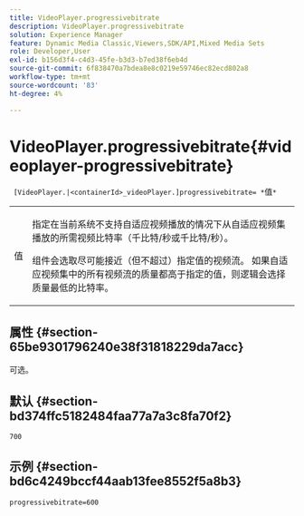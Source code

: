 ```yaml
---
title: VideoPlayer.progressivebitrate
description: VideoPlayer.progressivebitrate
solution: Experience Manager
feature: Dynamic Media Classic,Viewers,SDK/API,Mixed Media Sets
role: Developer,User
exl-id: b156d3f4-c4d3-45fe-b3d3-b7ed38f6eb4d
source-git-commit: 6f838470a7bdea8e8c0219e59746ec82ecd802a8
workflow-type: tm+mt
source-wordcount: '83'
ht-degree: 4%

---
```


# VideoPlayer.progressivebitrate{#videoplayer-progressivebitrate}

` [VideoPlayer.|<containerId>_videoPlayer.]progressivebitrate= *`值`*`

<table id="table_678AFC7BC06F41188F820502D2014C1F"> 
 <tbody> 
  <tr> 
   <td colname="col1"> <p> <span class="codeph"><span class="varname"> 值</span></span> </p> </td> 
   <td colname="col2"> <p> 指定在当前系统不支持自适应视频播放的情况下从自适应视频集播放的所需视频比特率（千比特/秒或千比特/秒）。 </p> <p>组件会选取尽可能接近（但不超过）指定值的视频流。 如果自适应视频集中的所有视频流的质量都高于指定的值，则逻辑会选择质量最低的比特率。 </p> </td> 
  </tr> 
 </tbody> 
</table>

## 属性 {#section-65be9301796240e38f31818229da7acc}

可选。

## 默认 {#section-bd374ffc5182484faa77a7a3c8fa70f2}

`700`

## 示例 {#section-bd6c4249bccf44aab13fee8552f5a8b3}

`progressivebitrate=600`
